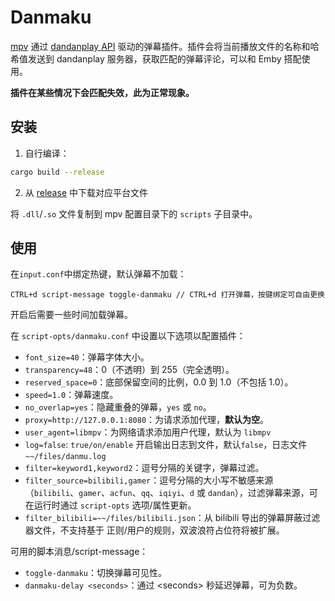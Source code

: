 # Danmaku

[mpv](https://mpv.io) 通过 [dandanplay API](https://api.dandanplay.net/swagger/ui/index) 驱动的弹幕插件。插件会将当前播放文件的名称和哈希值发送到 dandanplay 服务器，获取匹配的弹幕评论，可以和 Emby 搭配使用。

<b>插件在某些情况下会匹配失效，此为正常现象。</b>

## 安装

1. 自行编译：

```bash
cargo build --release
```

2. 从 [release](https://github.com/Kosette/danmaku/releases/latest) 中下载对应平台文件

将 `.dll`/`.so` 文件复制到 mpv 配置目录下的 `scripts` 子目录中。

## 使用

在`input.conf`中绑定热键，默认弹幕不加载：

```
CTRL+d script-message toggle-danmaku // CTRL+d 打开弹幕，按键绑定可自由更换
```

开启后需要一些时间加载弹幕。

在 `script-opts/danmaku.conf` 中设置以下选项以配置插件：

- `font_size=40`：弹幕字体大小。
- `transparency=48`：0（不透明）到 255（完全透明）。
- `reserved_space=0`：底部保留空间的比例，0.0 到 1.0（不包括 1.0）。
- `speed=1.0`：弹幕速度。
- `no_overlap=yes`：隐藏重叠的弹幕，`yes` 或 `no`。
- `proxy=http://127.0.0.1:8080`：为请求添加代理，**默认为空**。
- `user_agent=libmpv`：为网络请求添加用户代理，默认为 `libmpv`
- `log=false`: `true/on/enable` 开启输出日志到文件，默认`false`，日志文件 `~~/files/danmu.log`
- `filter=keyword1,keyword2`：逗号分隔的关键字，弹幕过滤。
- `filter_source=bilibili,gamer`：逗号分隔的大小写不敏感来源（`bilibili`、`gamer`、`acfun`、`qq`、`iqiyi`、`d` 或 `dandan`），过滤弹幕来源，可在运行时通过 `script-opts` 选项/属性更新。
- `filter_bilibili=~~/files/bilibili.json`：从 bilibili 导出的弹幕屏蔽过滤器文件，不支持基于 正则/用户的规则，双波浪符占位符将被扩展。

可用的脚本消息/script-message：

- `toggle-danmaku`：切换弹幕可见性。
- `danmaku-delay <seconds>`：通过 &lt;seconds&gt; 秒延迟弹幕，可为负数。
